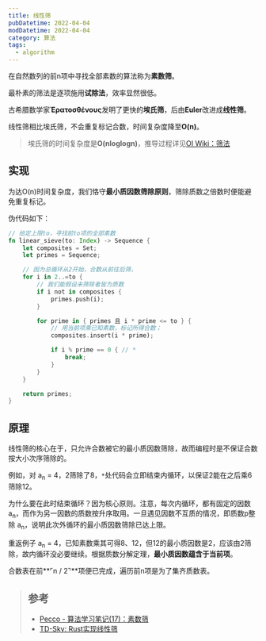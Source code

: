 ```yaml
---
title: 线性筛
pubDatetime: 2022-04-04
modDatetime: 2022-04-04
category: 算法
tags:
  - algorithm
---
```


在自然数列的前n项中寻找全部素数的算法称为**素数筛**。

最朴素的筛法是逐项施用**试除法**，效率显然很低。

古希腊数学家**Ἐρατοσθένους**发明了更快的**埃氏筛**，后由**Euler**改进成**线性筛**。

线性筛相比埃氏筛，不会重复标记合数，时间复杂度降至**O(n)**。

> 埃氏筛的时间复杂度是**O(nloglogn)**，推导过程详见[OI Wiki：筛法](https://oi-wiki.org/math/number-theory/sieve/#_2)

## 实现

为达O(n)时间复杂度，我们恪守**最小质因数筛除原则**，筛除质数之倍数时便能避免重复标记。

伪代码如下：

```rust
// 给定上限to，寻找前to项的全部素数
fn linear_sieve(to: Index) -> Sequence {
    let composites = Set;
    let primes = Sequence;

    // 因为总循环从2开始，合数从前往后筛，
    for i in 2..=to {
        // 我们能假设未筛除者皆为质数
        if i not in composites {
            primes.push(i);
        }

        for prime in { primes 且 i * prime <= to } {
            // 用当前项乘已知素数，标记所得合数；
            composites.insert(i * prime);

            if i % prime == 0 { // *
                break;
            }
        }
    }

    return primes;
}
```

## 原理

线性筛的核心在于，只允许合数被它的最小质因数筛除，故而编程时是不保证合数按大小次序筛除的。

例如，对 a<sub>n</sub> = 4，2筛除了8，`*`处代码会立即结束内循环，以保证2能在之后乘6筛除12。

为什么要在此时结束循环？因为核心原则。注意，每次内循环，都有固定的因数a<sub>n</sub>，而作为另一因数的质数按升序取用。一旦遇见因数不互质的情况，即质数p整除 a<sub>n</sub>，说明此次外循环的最小质因数筛除已达上限。

重返例子 a<sub>n</sub> = 4，已知素数乘其可得8、12，但12的最小质因数是2，应该由2筛除，故内循环没必要继续。根据质数分解定理，**最小质因数蕴含于当前项**。

合数表在前**⌜n / 2⌝**项便已完成，遍历前n项是为了集齐质数表。

> ## 参考
>
> - [Pecco - 算法学习笔记(17)：素数筛](https://zhuanlan.zhihu.com/p/100051075)
> - [TD-Sky: Rust实现线性筛](https://github.com/TD-Sky/algorithm-rs/blob/main/combinatorics/src/permutation.rs)
